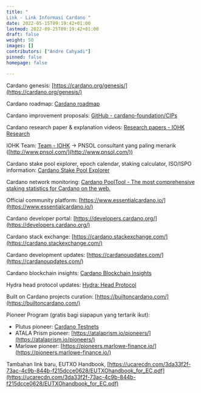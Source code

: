 ```yaml
---
title: "
Link - Link Informasi Cardano "
date: 2022-05-15T09:19:42+01:00
lastmod: 2022-09-25T09:19:42+01:00
draft: false
weight: 50
images: []
contributors: ["Andre Cahyadi"]
pinned: false
homepage: false

---
```


Cardano genesis: [https://cardano.org/genesis/](https://cardano.org/genesis/)

Cardano roadmap: [Cardano roadmap](https://roadmap.cardano.org/en/)

Cardano improvement proposals: [GitHub - cardano-foundation/CIPs](https://github.com/cardano-foundation/CIPs)

Cardano research paper & explanation videos: [Research papers - IOHK Research](https://iohk.io/en/research/library/)

IOHK Team: [Team - IOHK](https://iohk.io/en/team/) → PNSOL consultant yang paling menarik ([http://www.pnsol.com/](http://www.pnsol.com/))

Cardano stake pool explorer, epoch calendar, staking calculator, ISO/ISPO information: [Cardano Stake Pool Explorer](https://poolpeek.com/#/)

Cardano network monitoring: [Cardano PoolTool - The most comprehensive staking statistics for Cardano on the web.](https://pooltool.io/networkhealth)

Official community platform: [https://www.essentialcardano.io/](https://www.essentialcardano.io/)

Cardano developer portal: [https://developers.cardano.org/](https://developers.cardano.org/)

Cardano stack exchange: [https://cardano.stackexchange.com/](https://cardano.stackexchange.com/)

Cardano development updates: [https://cardanoupdates.com/](https://cardanoupdates.com/)

Cardano blockchain insights: [Cardano Blockchain Insights](https://datastudio.google.com/reporting/3136c55b-635e-4f46-8e4b-b8ab54f2d460/page/p_wxcw6g0irc)

Hydra head protocol updates: [Hydra: Head Protocol](https://hydra.family/head-protocol/)

Built on Cardano projects curation: [https://builtoncardano.com/](https://builtoncardano.com/)

Pioneer Program (gratis bagi siapapun yang tertarik ikut):

- Plutus pioneer: [Cardano Testnets](https://testnets.cardano.org/en/plutus-pioneer-program/)
- ATALA Prism pioneer: [https://atalaprism.io/pioneers/](https://atalaprism.io/pioneers/)
- Marlowe pioneer: [https://pioneers.marlowe-finance.io/](https://pioneers.marlowe-finance.io/)

Tambahan link baru, EUTXO Handbook, [https://ucarecdn.com/3da33f2f-73ac-4c9b-844b-f215dcce0628/EUTXOhandbook_for_EC.pdf](https://ucarecdn.com/3da33f2f-73ac-4c9b-844b-f215dcce0628/EUTXOhandbook_for_EC.pdf)
